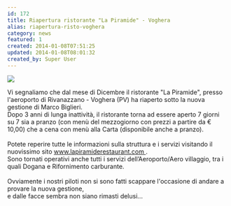 ```yaml
---
id: 172
title: Riapertura ristorante "La Piramide" - Voghera
alias: riapertura-risto-voghera
category: news
featured: 1
created: 2014-01-08T07:51:25
updated: 2014-01-08T08:01:32
created_by: Super User
---
```

<p>
 <a href="images/stories/2013-riapertura-risto-voghera.jpg" onclick="window.open('images/stories/2013-riapertura-risto-voghera.jpg','','width=458,height=816,left='+(screen.availWidth/2-229)+',top='+(screen.availHeight/2-408)+'');return false;">
  <img border="0" class="baiaimgleft" src="images/stories/2013-riapertura-risto-voghera-s.jpg"/>
 </a>
</p>
<p>
 Vi segnaliamo che dal mese di Dicembre il ristorante "La Piramide", presso l'aeroporto di Rivanazzano - Voghera (PV) ha riaperto sotto la nuova gestione di Marco Biglieri.
 <br/>
 Dopo 3 anni di lunga inattività, il ristorante torna ad essere aperto 7 giorni su 7 sia a pranzo (con menù del mezzogiorno con prezzi a partire da € 10,00) che a cena con menù alla Carta (disponibile anche a pranzo).
 <br/>
 <br/>
 Potete reperire tutte le informazioni sulla struttura e i servizi visitando il nuovissimo sito
 <a href="http://www.lapiramiderestaurant.com" target="_blank">
  www.lapiramiderestaurant.com
 </a>
 .
 <br/>
 Sono tornati operativi anche tutti i servizi dell’Aeroporto/Aero villaggio, tra i quali Dogana e Rifornimento carburante.
 <br/>
 <br/>
 Ovviamente i nostri piloti non si sono fatti scappare l'occasione di andare a provare la nuova gestione,
 <br/>
 e dalle facce sembra non siano rimasti delusi...
</p>
